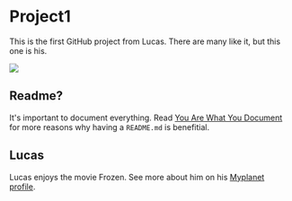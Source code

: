 # Project1

This is the first GitHub project from Lucas. There are many like it, but this
one is his.

![](http://www.lgtm.in/p/uQT1)

## Readme?

It's important to document everything. Read [You Are What You Document](http://brikis98.blogspot.ca/2014/05/you-are-what-you-document.html)
for more reasons why having a `README.md` is benefitial.

## Lucas

Lucas enjoys the movie Frozen. See more about him on his [Myplanet profile](http://myplanet.io/people/lucas-lu/).
